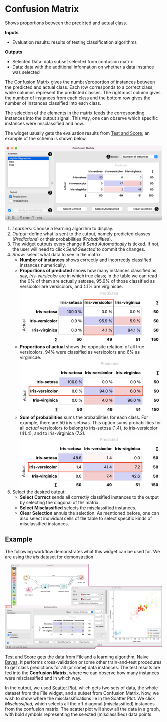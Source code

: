 Confusion Matrix
================

Shows proportions between the predicted and actual class.

**Inputs**

- Evaluation results: results of testing classification algorithms

**Outputs**

- Selected Data: data subset selected from confusion matrix
- Data: data with the additional information on whether a data instance was selected

The [Confusion Matrix](https://en.wikipedia.org/wiki/Confusion_matrix) gives the number/proportion of instances between the predicted and actual class. Each row corresponds to a correct class, while columns represent the predicted classes. The rightmost column gives the number of instances from each class and the bottom row gives the number of instances classified into each class.

The selection of the elements in the matrix feeds the corresponding instances into the output signal. This way, one can observe which specific instances were misclassified and how.

The widget usually gets the evaluation results from [Test and Score](../evaluate/testandscore.md); an example of the schema is shown below.

![](images/ConfusionMatrix-stamped.png)

1. *Learners*: Choose a learning algorithm to display.
2. *Output*: define what is sent to the output, namely predicted classes (*Predictions*) or their probabilities (*Probabilities*).
3. The widget outputs every change if *Send Automatically* is ticked. If not, the user will need to click *Send Selected* to commit the changes.
4. *Show*: select what data to see in the matrix.
   - **Number of instances** shows correctly and incorrectly classified instances numerically.
   - **Proportions of predicted** shows how many instances classified as, say, *Iris-versicolor* are in which true class; in the table we can read the 0% of them are actually setosae, 95.9% of those classified as versicolor are versicolors, and 4.1% are virginicae.
   ![](images/ConfusionMatrix-propPred.png)
   - **Proportions of actual** shows the opposite relation: of all true versicolors, 94% were classified as versicolors and 6% as virginicae.
   ![](images/ConfusionMatrix-propAct.png)
   - **Sum of probabilities** sums the probabilities for each class. For example, there are 50 iris-setosas. This option sums probabilities for all *actual* versicolors to belong to iris-setosa (1.4), to iris-versicolor (41.4), and to iris-virginica (7.2).
   ![](images/ConfusionMatrix-sumProb.png)
5. Select the desired output:
   - **Select Correct** sends all correctly classified instances to the output by selecting the diagonal of the matrix.
   - **Select Misclassified** selects the misclassified instances.
   - **Clear Selection** annuls the selection.
   As mentioned before, one can also select individual cells of the table to select specific kinds of misclassified instances.

Example
-------

The following workflow demonstrates what this widget can be used for. We are using the *iris* dataset for demonstration.

![](images/ConfusionMatrix-Example.png)

[Test and Score](../evaluate/testandscore.md) gets the data from [File](../data/file.md) and a learning algorithm, [Naive Bayes](../model/naivebayes.md). It performs cross-validation or some other train-and-test procedures to get class predictions for all (or some) data instances. The test results are fed into the **Confusion Matrix**, where we can observe how many instances were misclassified and in which way.

In the output, we used [Scatter Plot](../visualize/scatterplot.md), which gets two sets of data, the whole dataset from the File widget, and a subset from Confusion Matrix. Now, we wish to show where the misclassifications lie in the Scatter Plot. We click *Misclassified*, which selects all the off-diagonal (misclassified) instances from the confusion matrix. The scatter plot will show all the data in a graph, with bold symbols representing the selected (misclassified) data points.
